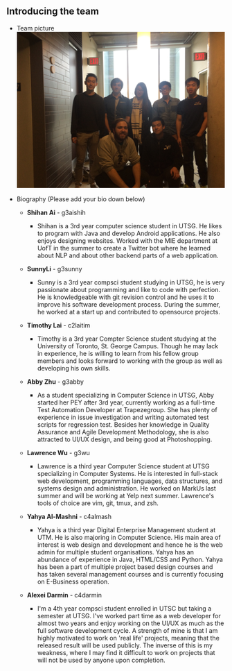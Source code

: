 ## Introducing the team

- Team picture
    ![Team 1](Team_Picture.jpg)
    
- Biography (Please add your bio down below)
  - **Shihan Ai** - g3aishih
    - Shihan is a 3rd year computer science student in UTSG.
        He likes to program with Java and develop Android applications.
        He also enjoys designing websites.
        Worked with the MIE department at UofT in the summer to create a Twitter bot
        where he learned about NLP and about other backend parts of a web application.

  - **SunnyLi** - g3sunny
    - Sunny is a 3rd year compsci student studying in UTSG, he is very
      passionate about programming and like to code with perfection.
      He is knowledgeable with git revision control and he uses it to
      improve his software development process. During the summer, he
      worked at a start up and contributed to opensource projects.
  
  - **Timothy Lai** - c2laitim
    - Timothy is a 3rd year Compter Science student studying at the 
      University of Toronto, St. George Campus. Though he may lack in
      experience, he is willing to learn from his fellow group members
      and looks forward to working with the group as well as developing
      his own skills. 
  
  - **Abby Zhu** - g3abby
    - As a student specializing in Computer Science in UTSG, Abby started her PEY after 3rd year, currently working as a              full-time Test Automation Developer at Trapezegroup. She has plenty of experience in issue investigation and writing            automated test scripts for regression test. Besides her knowledge in Quality Assurance and Agile Development Methodology,       she is also attracted to UI/UX design, and being good at Photoshopping.
  
  - **Lawrence Wu** - g3wu
    - Lawrence is a third year Computer Science student at UTSG specializing
      in Computer Systems. He is interested in full-stack web development,
      programming languages, data structures, and systems design and
      administration. He worked on MarkUs last summer and will be working at
      Yelp next summer. Lawrence's tools of choice are vim, git, tmux, and zsh.
  
  - **Yahya Al-Mashni** - c4almash
    - Yahya is a third year Digital Enterprise Management student at UTM. He is also majoring in Computer Science.
      His main area of interest is web design and development and hence he is the web admin for multiple student organisations.
      Yahya has an abundance of experience in Java, HTML/CSS and Python. Yahya has been a part of multiple project based design       courses and has taken several management courses and is currently focusing on E-Business operation.
 
  - **Alexei Darmin** - c4darmin
    - I'm a 4th year compsci student enrolled in UTSC but taking a semester
      at UTSG. I've worked part time as a web developer for almost two years
      and enjoy working on the UI/UX as much as the full software development
      cycle. A strength of mine is that I am highly motivated to work on 'real
      life' projects, meaning that the released result will be used publicly.
      The inverse of this is my weakness, where I may find it difficult to work
      on projects that will not be used by anyone upon completion.
